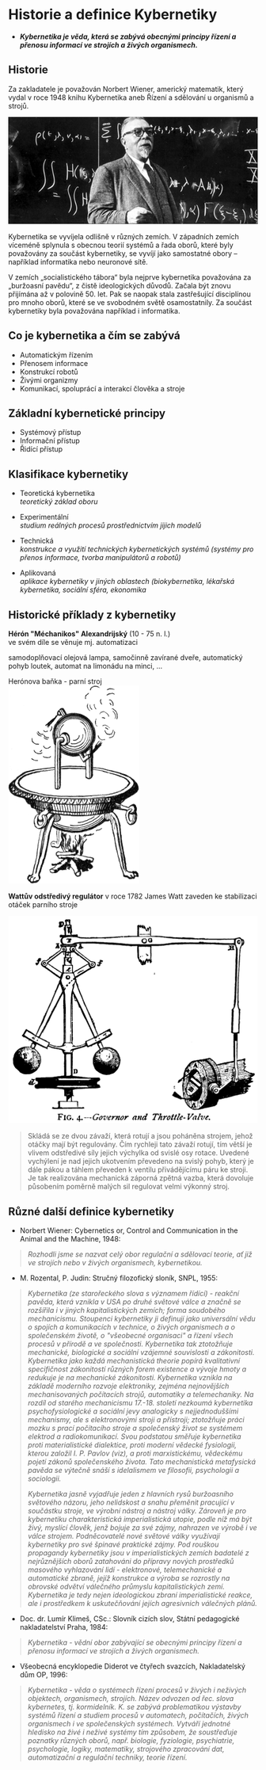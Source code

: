 # Historie a definice Kybernetiky

*  ***Kybernetika je věda, která se zabývá obecnými principy řízení a přenosu informací ve strojích a živých organismech.***

## Historie

Za zakladatele je považován Norbert Wiener, americký matematik, který vydal v roce 1948 knihu Kybernetika aneb Řízení a sdělování u organismů a strojů.

<img src="img/KUZ520495_mrscience.jpg">

 Kybernetika se vyvíjela odlišně v různých zemích. V západních zemích víceméně splynula s obecnou teorií systémů a řada oborů, které byly považovány za součást kybernetiky, se vyvíjí jako samostatné obory – například informatika nebo neuronové sítě.

V zemích „socialistického tábora“ byla nejprve kybernetika považována za „buržoasní pavědu“, z čistě ideologických důvodů. Začala být znovu přijímána až v polovině 50. let. Pak se naopak stala zastřešující disciplínou pro mnoho oborů, které se ve svobodném světě osamostatnily. Za součást kybernetiky byla považována například i informatika.

## Co je kybernetika a čím se zabývá

- Automatickým řízením
- Přenosem informace
- Konstrukcí robotů
- Živými organizmy
- Komunikací, spoluprácí a interakcí člověka a stroje

## Základní kybernetické principy

- Systémový přístup
- Informační přístup
- Řidící přístup

## Klasifikace kybernetiky

- Teoretická kybernetika  
  *teoretický základ oboru*
  
- Experimentální  
  *studium reálných procesů prostřednictvím jijich modelů*
  
- Technická  
  *konstrukce a využití technických kybernetických systémů (systémy pro přenos informace, tvorba manipulátorů a robotů)*
  
- Aplikovaná  
  *aplikace kybernetiky v jiných oblastech (biokybernetika, lékařská kybernetika, sociální sféra, ekonomika*

## Historické příklady z kybernetiky

**Hérón "Méchanikos" Alexandrijský** (10 - 75 n. l.)  
ve svém díle se věnuje mj. automatizaci  

samodoplňovací olejová lampa, samočinně zavírané dveře, automatický pohyb loutek, automat na limonádu na minci, ...

Herónova baňka - parní stroj  
<img src=img/Aeolipile_illustration.png height=400>

**Wattův odstředivý regulátor**
v roce 1782 James Watt zaveden ke stabilizaci otáček parního stroje 

<img src="img/Centrifugal_governor.png">

>Skládá se ze dvou závaží, která rotují a jsou poháněna strojem, jehož otáčky mají být regulovány. Čím rychleji tato závaží rotují, tím větší je vlivem odstředivé síly jejich výchylka od svislé osy rotace. Uvedené vychýlení je nad jejich ukotvením převedeno na svislý pohyb, který je dále pákou a táhlem převeden k ventilu přivádějícímu páru ke stroji. Je tak realizována mechanická záporná zpětná vazba, která dovoluje působením poměrně malých sil regulovat velmi výkonný stroj.

## Různé další definice kybernetiky



* Norbert Wiener: Cybernetics or, Control and Communication in the Animal and the Machine, 1948:
 
>*Rozhodli jsme se nazvat celý obor regulační a sdělovací teorie, ať již ve strojích nebo v živých organismech, kybernetikou.*

* M. Rozental, P. Judin: Stručný filozofický sloník, SNPL, 1955:

>*Kybernetika (ze starořeckého slova s významem řídící) - reakční pavěda, která vznikla v USA po druhé světové válce a značně se rozšířila i v jiných kapitalistických zemích; forma soudobého mechanicismu. Stoupenci kybernetiky ji definují jako universální vědu o spojích a komunikacích v technice, o živých organismech a o společenském životě, o "všeobecné organisaci" a řízení všech procesů v přírodě a ve společnosti. Kybernetika tak ztotožňuje mechanické, biologické a sociální vzájemné souvislosti a zákonitosti. Kybernetika jako každá mechanistická theorie popírá kvalitativní specifičnost zákonitostí různých forem existence a vývoje hmoty a redukuje je na mechanické zákonitosti. Kybernetika vznikla na základě moderního rozvoje elektroniky, zejména nejnovějších mechanisovaných počítacích strojů, automatiky a telemechaniky. Na rozdíl od starého mechanicismu 17.-18. století nezkoumá kybernetika psychofysiologické a sociální jevy analogicky s nejjednoduššími mechanismy, ale s elektronovými stroji a přístroji; ztotožňuje práci mozku s prací počítacího stroje a společenský život se systémem elektrod a radiokomunikací. Svou podstatou směřuje kybernetika proti materialistické dialektice, proti moderní vědecké fysiologii, kterou založil I. P. Pavlov (viz), a proti marxistickému, vědeckému pojetí zákonů společenského života. Tato mechanistická metafysická pavěda se výtečně snáší s idelalismem ve filosofii, psychologii a sociologii.*
>
>*Kybernetika jasně vyjadřuje jeden z hlavních rysů buržoasního světového názoru, jeho nelidskost a snahu přeměnit pracující v součástku stroje, ve výrobní nástroj a nástroj války. Zároveň je pro kybernetiku charakteristická imperialistická utopie, podle níž má být živý, myslící člověk, jenž bojuje za své zájmy, nahrazen ve výrobě i ve válce strojem. Podněcovatelé nové světové války využívají kybernetiky pro své špinavé praktické zájmy. Pod rouškou propagandy kybernetiky jsou v imperialistických zemích badatelé z nejrůznějších oborů zatahováni do přípravy nových prostředků masového vyhlazování lidí - elektronové, telemechanické a automatické zbraně, jejíž konstrukce a výroba se rozrostly na obrovské odvětví válečného průmyslu kapitalistických zemí. Kybernetika je tedy nejen ideologickou zbraní imperialistické reakce, ale i prostředkem k uskutečňování jejích agresivnich válečných plánů.*

* Doc. dr. Lumír Klimeš, CSc.: Slovník cizích slov, Státní pedagogické nakladatelství Praha, 1984:

>*Kybernetika - vědní obor zabývající se obecnými principy řízení a přenosu informací ve strojích a živých organismech.*

* Všeobecná encyklopedie Diderot ve čtyřech svazcích, Nakladatelský dům OP, 1996:

>*Kybernetika - věda o systémech řízení procesů v živých i neživých objektech, organismech, strojích. Název odvozen od řec. slova kybernetes, tj. kormidelník. K. se zabývá problematikou výstavby systémů řízení a studiem procesů v automatech, počítačích, živých organismech i ve společenských systémech. Vytváří jednotné hledisko na živé i neživé systémy tím způsobem, že soustřeďuje poznatky různých oborů, např. biologie, fyziologie, psychiatrie, psychologie, logiky, matematiky, strojového zpracování dat, automatizační a regulační techniky, teorie řízení.*


